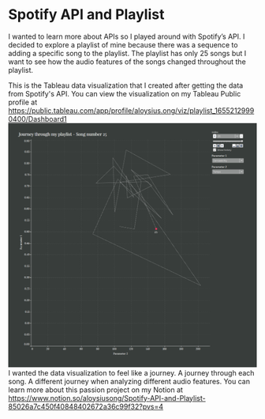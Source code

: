 # Spotify API and Playlist
I wanted to learn more about APIs so I played around with Spotify’s API. I decided to explore a playlist of mine because there was a sequence to adding a specific song to the playlist. The playlist has only 25 songs but I want to see how the audio features of the songs changed throughout the playlist.

This is the Tableau data visualization that I created after getting the data from Spotify's API. You can view the visualization on my Tableau Public profile at https://public.tableau.com/app/profile/aloysius.ong/viz/playlist_16552129990400/Dashboard1
<br>
![alt text](https://github.com/alsiusyoong/Spotify_Playlist_EDA/blob/main/playlist7.PNG)
<br>
I wanted the data visualization to feel like a journey. A journey through each song. A different journey when analyzing different audio features.
You can learn more about this passion project on my Notion at https://www.notion.so/aloysiusong/Spotify-API-and-Playlist-85026a7c450f40848402672a36c99f32?pvs=4
